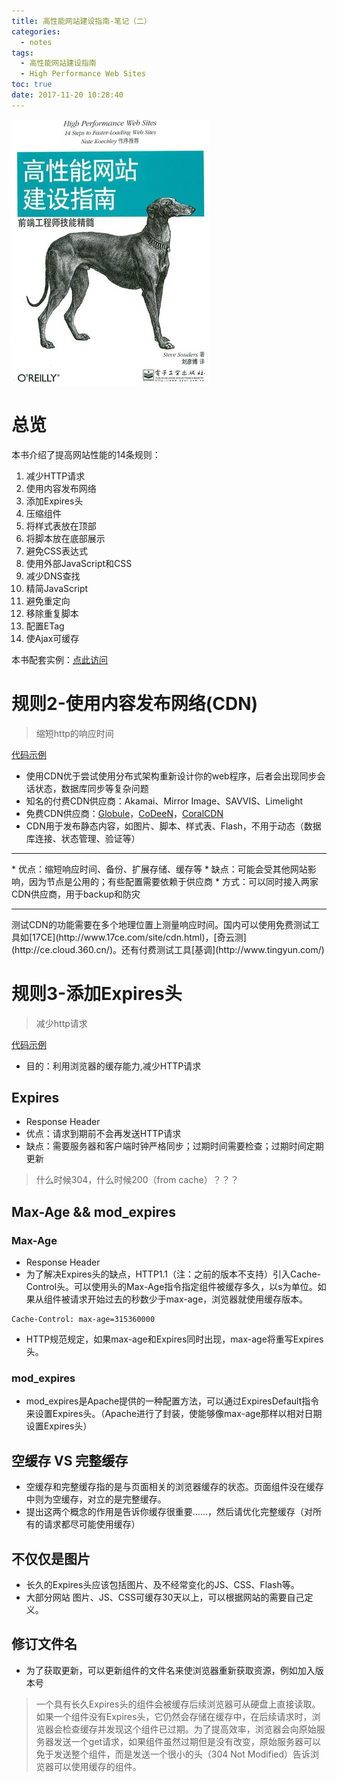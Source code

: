 ```yaml
---
title: 高性能网站建设指南-笔记（二）
categories:
  - notes
tags:
  - 高性能网站建设指南
  - High Performance Web Sites
toc: true
date: 2017-11-20 10:28:40
---
```


![](/images/high-performance-web-sites.jpg)

<!-- more -->

# 总览

本书介绍了提高网站性能的14条规则：
1. 减少HTTP请求
2. 使用内容发布网络
3. 添加Expires头
4. 压缩组件
5. 将样式表放在顶部
6. 将脚本放在底部展示
7. 避免CSS表达式
8. 使用外部JavaScript和CSS
9. 减少DNS查找
10. 精简JavaScript
11. 避免重定向
12. 移除重复脚本
13. 配置ETag
14. 使Ajax可缓存

本书配套实例：[点此访问](http://stevesouders.com/hpws/)

# 规则2-使用内容发布网络(CDN)

> 缩短http的响应时间

[代码示例](http://stevesouders.com/hpws/rule-cdn.php)

* 使用CDN优于尝试使用分布式架构重新设计你的web程序，后者会出现同步会话状态，数据库同步等复杂问题
* 知名的付费CDN供应商：Akamai、Mirror Image、SAVVIS、Limelight
* 免费CDN供应商：[Globule](http://www.globule.org)，[CoDeeN](http://codeen.cs.princeton.edu)，[CoralCDN](http://www.coralcdn.org)
* CDN用于发布静态内容，如图片、脚本、样式表、Flash，不用于动态（数据库连接、状态管理、验证等）
<hr/>
* 优点：缩短响应时间、备份、扩展存储、缓存等
* 缺点：可能会受其他网站影响，因为节点是公用的；有些配置需要依赖于供应商
* 方式：可以同时接入两家CDN供应商，用于backup和防灾
<hr/>
测试CDN的功能需要在多个地理位置上测量响应时间。国内可以使用免费测试工具如[17CE](http://www.17ce.com/site/cdn.html)，[奇云测](http://ce.cloud.360.cn/)。还有付费测试工具[基调](http://www.tingyun.com/)


# 规则3-添加Expires头

> 减少http请求

[代码示例](http://stevesouders.com/hpws/rule-expires.php)

* 目的：利用浏览器的缓存能力,减少HTTP请求  

## Expires
* Response Header
* 优点：请求到期前不会再发送HTTP请求
* 缺点：需要服务器和客户端时钟严格同步；过期时间需要检查；过期时间定期更新

> 什么时候304，什么时候200（from cache）？？？


## Max-Age && mod_expires

### Max-Age
* Response Header
* 为了解决Expires头的缺点，HTTP1.1（注：之前的版本不支持）引入Cache-Control头。可以使用头的Max-Age指令指定组件被缓存多久，以s为单位。如果从组件被请求开始过去的秒数少于max-age，浏览器就使用缓存版本。
```
Cache-Control: max-age=315360000
```
* HTTP规范规定，如果max-age和Expires同时出现，max-age将重写Expires头。

### mod_expires
* mod_expires是Apache提供的一种配置方法，可以通过ExpiresDefault指令来设置Expires头。（Apache进行了封装，使能够像max-age那样以相对日期设置Expires头）

## 空缓存 VS 完整缓存
* 空缓存和完整缓存指的是与页面相关的浏览器缓存的状态。页面组件没在缓存中则为空缓存，对立的是完整缓存。
* 提出这两个概念的作用是告诉你缓存很重要……，然后请优化完整缓存（对所有的请求都尽可能使用缓存）


## 不仅仅是图片
* 长久的Expires头应该包括图片、及不经常变化的JS、CSS、Flash等。
* 大部分网站 图片、JS、CSS可缓存30天以上，可以根据网站的需要自己定义。

## 修订文件名
* 为了获取更新，可以更新组件的文件名来使浏览器重新获取资源，例如加入版本号

>一个具有长久Expires头的组件会被缓存后续浏览器可从硬盘上直接读取。如果一个组件没有Expires头，它仍然会存储在缓存中，在后续请求时，浏览器会检查缓存并发现这个组件已过期。为了提高效率，浏览器会向原始服务器发送一个get请求，如果组件虽然过期但是没有改变，原始服务器可以免于发送整个组件，而是发送一个很小的头（304 Not Modified）告诉浏览器可以使用缓存的组件。
